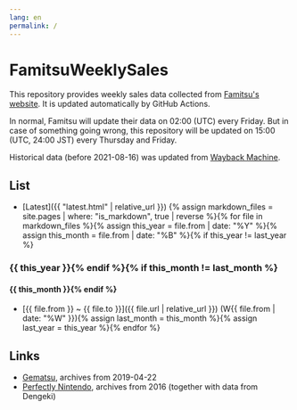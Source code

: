 ```yaml
---
lang: en
permalink: /
---
```

# FamitsuWeeklySales
This repository provides weekly sales data collected from [Famitsu's website](https://www.famitsu.com/ranking/game-sales/). It is updated automatically by GitHub Actions.

In normal, Famitsu will update their data on 02:00 (UTC) every Friday. But in case of something going wrong, this repository will be updated on 15:00 (UTC, 24:00 JST) every Thursday and Friday.

Historical data (before 2021-08-16) was updated from [Wayback Machine](https://web.archive.org/).

## List
* [Latest]({{ "latest.html" | relative_url }})
{% assign markdown_files = site.pages | where: "is_markdown", true | reverse %}{% for file in markdown_files %}{% assign this_year = file.from | date: "%Y" %}{% assign this_month = file.from | date: "%B" %}{% if this_year != last_year %}
### {{ this_year }}{% endif %}{% if this_month != last_month %}
#### {{ this_month }}{% endif %}
- [{{ file.from }} ~ {{ file.to }}]({{ file.url | relative_url }}) (W{{ file.from | date: "%W" }}){% assign last_month = this_month %}{% assign last_year = this_year %}{% endfor %}

## Links
- [Gematsu](https://www.gematsu.com/tag/famitsu-sales), archives from 2019-04-22
- [Perfectly Nintendo](https://www.perfectly-nintendo.com/japanese-sales-media-create-famitsu-dengeki/), archives from 2016 (together with data from Dengeki)
